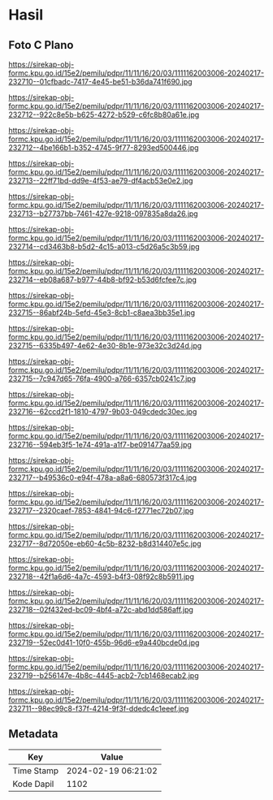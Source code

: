 # Hasil

## Foto C Plano

https://sirekap-obj-formc.kpu.go.id/15e2/pemilu/pdpr/11/11/16/20/03/1111162003006-20240217-232710--01cfbadc-7417-4e45-be51-b36da741f690.jpg

https://sirekap-obj-formc.kpu.go.id/15e2/pemilu/pdpr/11/11/16/20/03/1111162003006-20240217-232712--922c8e5b-b625-4272-b529-c6fc8b80a61e.jpg

https://sirekap-obj-formc.kpu.go.id/15e2/pemilu/pdpr/11/11/16/20/03/1111162003006-20240217-232712--4be166b1-b352-4745-9f77-8293ed500446.jpg

https://sirekap-obj-formc.kpu.go.id/15e2/pemilu/pdpr/11/11/16/20/03/1111162003006-20240217-232713--22ff71bd-dd9e-4f53-ae79-df4acb53e0e2.jpg

https://sirekap-obj-formc.kpu.go.id/15e2/pemilu/pdpr/11/11/16/20/03/1111162003006-20240217-232713--b27737bb-7461-427e-9218-097835a8da26.jpg

https://sirekap-obj-formc.kpu.go.id/15e2/pemilu/pdpr/11/11/16/20/03/1111162003006-20240217-232714--cd3463b8-b5d2-4c15-a013-c5d26a5c3b59.jpg

https://sirekap-obj-formc.kpu.go.id/15e2/pemilu/pdpr/11/11/16/20/03/1111162003006-20240217-232714--eb08a687-b977-44b8-bf92-b53d6fcfee7c.jpg

https://sirekap-obj-formc.kpu.go.id/15e2/pemilu/pdpr/11/11/16/20/03/1111162003006-20240217-232715--86abf24b-5efd-45e3-8cb1-c8aea3bb35e1.jpg

https://sirekap-obj-formc.kpu.go.id/15e2/pemilu/pdpr/11/11/16/20/03/1111162003006-20240217-232715--6335b497-4e62-4e30-8b1e-973e32c3d24d.jpg

https://sirekap-obj-formc.kpu.go.id/15e2/pemilu/pdpr/11/11/16/20/03/1111162003006-20240217-232715--7c947d65-76fa-4900-a766-6357cb0241c7.jpg

https://sirekap-obj-formc.kpu.go.id/15e2/pemilu/pdpr/11/11/16/20/03/1111162003006-20240217-232716--62ccd2f1-1810-4797-9b03-049cdedc30ec.jpg

https://sirekap-obj-formc.kpu.go.id/15e2/pemilu/pdpr/11/11/16/20/03/1111162003006-20240217-232716--594eb3f5-1e74-491a-a1f7-be091477aa59.jpg

https://sirekap-obj-formc.kpu.go.id/15e2/pemilu/pdpr/11/11/16/20/03/1111162003006-20240217-232717--b49536c0-e94f-478a-a8a6-680573f317c4.jpg

https://sirekap-obj-formc.kpu.go.id/15e2/pemilu/pdpr/11/11/16/20/03/1111162003006-20240217-232717--2320caef-7853-4841-94c6-f2771ec72b07.jpg

https://sirekap-obj-formc.kpu.go.id/15e2/pemilu/pdpr/11/11/16/20/03/1111162003006-20240217-232717--8d72050e-eb60-4c5b-8232-b8d314407e5c.jpg

https://sirekap-obj-formc.kpu.go.id/15e2/pemilu/pdpr/11/11/16/20/03/1111162003006-20240217-232718--42f1a6d6-4a7c-4593-b4f3-08f92c8b5911.jpg

https://sirekap-obj-formc.kpu.go.id/15e2/pemilu/pdpr/11/11/16/20/03/1111162003006-20240217-232718--02f432ed-bc09-4bf4-a72c-abd1dd586aff.jpg

https://sirekap-obj-formc.kpu.go.id/15e2/pemilu/pdpr/11/11/16/20/03/1111162003006-20240217-232719--52ec0d41-10f0-455b-96d6-e9a440bcde0d.jpg

https://sirekap-obj-formc.kpu.go.id/15e2/pemilu/pdpr/11/11/16/20/03/1111162003006-20240217-232719--b256147e-4b8c-4445-acb2-7cb1468ecab2.jpg

https://sirekap-obj-formc.kpu.go.id/15e2/pemilu/pdpr/11/11/16/20/03/1111162003006-20240217-232711--98ec99c8-f37f-4214-9f3f-ddedc4c1eeef.jpg


## Metadata

| Key        | Value               |
| ---------- | ------------------- |
| Time Stamp | 2024-02-19 06:21:02 |
| Kode Dapil | 1102                |



